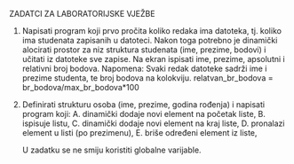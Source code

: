 ZADATCI ZA LABORATORIJSKE VJEŽBE

1. Napisati program koji prvo pročita koliko redaka ima datoteka, tj. koliko ima studenata
zapisanih u datoteci. Nakon toga potrebno je dinamički alocirati prostor za niz struktura
studenata (ime, prezime, bodovi) i učitati iz datoteke sve zapise. Na ekran ispisati ime,
prezime, apsolutni i relativni broj bodova.
Napomena: Svaki redak datoteke sadrži ime i prezime studenta, te broj bodova na kolokviju.
relatvan_br_bodova = br_bodova/max_br_bodova*100

2. Definirati strukturu osoba (ime, prezime, godina rođenja) i napisati program koji:
    A. dinamički dodaje novi element na početak liste,
    B. ispisuje listu,
    C. dinamički dodaje novi element na kraj liste,
    D. pronalazi element u listi (po prezimenu),
    E. briše određeni element iz liste,
    
    U zadatku se ne smiju koristiti globalne varijable.
